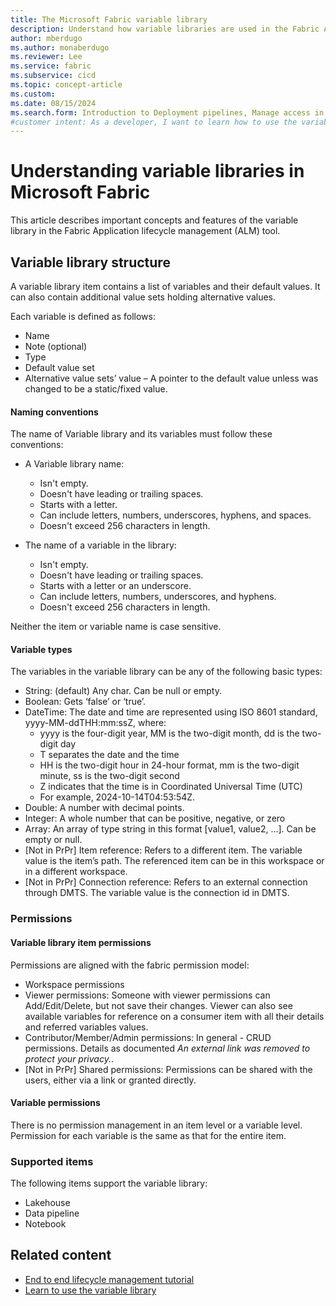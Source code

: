 ```yaml
---
title: The Microsoft Fabric variable library
description: Understand how variable libraries are used in the Fabric Application lifecycle management (ALM) tool.
author: mberdugo
ms.author: monaberdugo
ms.reviewer: Lee
ms.service: fabric
ms.subservice: cicd
ms.topic: concept-article
ms.custom:
ms.date: 08/15/2024
ms.search.form: Introduction to Deployment pipelines, Manage access in Deployment pipelines, Deployment pipelines operations
#customer intent: As a developer, I want to learn how to use the variable library item in the Microsoft Fabric Application lifecycle management (ALM) tool, so that I can manage my content lifecycle.
---
```


# Understanding variable libraries in Microsoft Fabric

This article describes important concepts and features of the variable library in the Fabric Application lifecycle management (ALM) tool.

## Variable library structure

A variable library item contains a list of variables and their default values. It can also contain additional value sets holding alternative values.

Each variable is defined as follows:

- Name
- Note (optional)
- Type
- Default value set
- Alternative value sets’ value – A pointer to the default value unless was changed to be a static/fixed value.

#### Naming conventions

The name of Variable library and its variables must follow these conventions:

- A Variable library name:
  - Isn't empty.
  - Doesn't have leading or trailing spaces.
  - Starts with a letter.
  - Can include letters, numbers, underscores, hyphens, and spaces.
  - Doesn't exceed 256 characters in length.

- The name of a variable in the library:
  - Isn't empty.
  - Doesn't have leading or trailing spaces.
  - Starts with a letter or an underscore.
  - Can include letters, numbers, underscores, and hyphens.
  - Doesn't exceed 256 characters in length.

Neither the item or variable name is case sensitive.

#### Variable types

The variables in the variable library can be any of the following basic types:

- String: (default) Any char. Can be null or empty.
- Boolean: Gets ‘false’ or ‘true’.
- DateTime: The date and time are represented using ISO 8601 standard, yyyy-MM-ddTHH:mm:ssZ, where:
  - yyyy is the four-digit year, MM is the two-digit month, dd is the two-digit day
  - T separates the date and the time
  - HH is the two-digit hour in 24-hour format, mm is the two-digit minute, ss is the two-digit second
  - Z indicates that the time is in Coordinated Universal Time (UTC)
  - For example, 2024-10-14T04:53:54Z.
- Double: A number with decimal points.
- Integer: A whole number that can be positive, negative, or zero
- Array: An array of type string in this format [value1, value2, …]. Can be empty or null.
- [Not in PrPr] Item reference: Refers to a different item. The variable value is the item’s path. The referenced item can be in this workspace or in a different workspace.
- [Not in PrPr] Connection reference: Refers to an external connection through DMTS. The variable value is the connection id in DMTS.

### Permissions

#### Variable library item permissions

Permissions are aligned with the fabric permission model:

- Workspace permissions
- Viewer permissions: Someone with viewer permissions can Add/Edit/Delete, but not save their changes. Viewer can also see available variables for reference on a consumer item with all their details and referred variables values.
- Contributor/Member/Admin permissions: In general - CRUD permissions. Details as documented *An external link was removed to protect your privacy.*.
- [Not in PrPr] Shared permissions: Permissions can be shared with the users, either via a link or granted directly.

#### Variable permissions

There is no permission management in an item level or a variable level. Permission for each variable is the same as that for the entire item.

### Supported items

The following items support the variable library:

- Lakehouse
- Data pipeline
- Notebook

## Related content

- [End to end lifecycle management tutorial](./cicd-tutorial.md)
- [Learn to use the variable library](./get-started-with-variable-libraries.md)